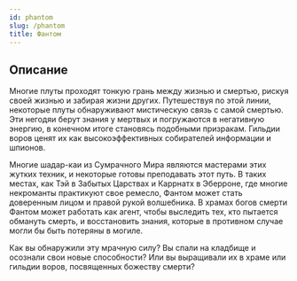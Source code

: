 ```yaml
---
id: phantom
slug: /phantom
title: Фантом
---
```

## Описание
Многие плуты проходят тонкую грань между жизнью и смертью, рискуя своей жизнью и забирая жизни других. Путешествуя по этой линии, некоторые плуты обнаруживают мистическую связь с самой смертью. Эти негодяи берут знания у мертвых и погружаются в негативную энергию, в конечном итоге становясь подобными призракам. Гильдии воров ценят их как высокоэффективных собирателей информации и шпионов.

Многие шадар-каи из Сумрачного Мира являются мастерами этих жутких техник, и некоторые готовы преподавать этот путь. В таких местах, как Тэй в Забытых Царствах и Каррнатх в Эберроне, где многие некроманты практикуют свое ремесло, Фантом может стать доверенным лицом и правой рукой волшебника. В храмах богов смерти Фантом может работать как агент, чтобы выследить тех, кто пытается обмануть смерть, и восстановить знания, которые в противном случае могли бы быть потеряны в могиле.

Как вы обнаружили эту мрачную силу? Вы спали на кладбище и осознали свои новые способности? Или вы выращивали их в храме или гильдии воров, посвященных божеству смерти?
